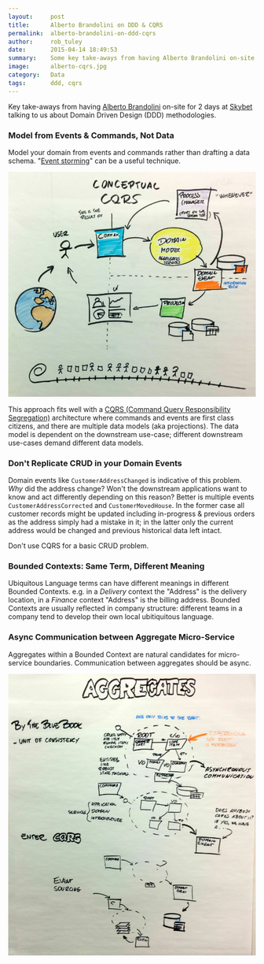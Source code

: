 ```yaml
---
layout:     post
title:      Alberto Brandolini on DDD & CQRS
permalink:  alberto-brandolini-on-ddd-cqrs
author:     rob_tuley
date:       2015-04-14 18:49:53
summary:    Some key take-aways from having Alberto Brandolini on-site at Skybet talking to us about DDD methodologies.
image:      alberto-cqrs.jpg
category:   Data
tags:       ddd, cqrs
---
```


Key take-aways from having [Alberto Brandolini](http://ziobrando.blogspot.com/) on-site for 2 days at [Skybet](https://www.skybet.com/) talking to us about Domain Driven Design (DDD) methodologies.

### Model from Events & Commands, Not Data

Model your domain from events and commands rather than drafting a data schema. "[Event storming](http://ziobrando.blogspot.co.uk/2013/11/introducing-event-storming.html)" can be a useful technique.

![Alberto diagram of CQRS](/images/alberto-cqrs.jpg)

This approach fits well with a [CQRS (Command Query Responsibility Segregation)](http://martinfowler.com/bliki/CQRS.html) architecture where commands and events are first class citizens, and there are multiple data models (aka projections). The data model is dependent on the downstream use-case; different downstream use-cases demand different data models.  

### Don't Replicate CRUD in your Domain Events

Domain events like `CustomerAddressChanged` is indicative of this problem. *Why* did the address change? Won't the downstream applications want to know and act differently depending on this reason? Better is multiple events `CustomerAddressCorrected` and `CustomerMovedHouse`. In the former case all customer records might be updated including in-progress & previous orders as the address simply had a mistake in it; in the latter only the current address would be changed and previous historical data left intact.

Don't use CQRS for a basic CRUD problem.

### Bounded Contexts: Same Term, Different Meaning

Ubiquitous Language terms can have different meanings in different Bounded Contexts. e.g. in a *Delivery* context the "Address" is the delivery location, in a *Finance* context "Address" is the billing address. Bounded Contexts are usually reflected in company structure: different teams in a company tend to develop their own local ubitiquitous language.

### Async Communication between Aggregate Micro-Service

Aggregates within a Bounded Context are natural candidates for micro-service boundaries. Communication between aggregates should be async.

![Alberto agreggate diagram](/images/alberto-aggregate.jpg)
